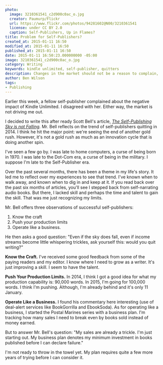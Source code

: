```yaml
---
photo:
  image: 3210361541_c2d900c0ac_o.jpg
  creator: Paumurp/Flickr
  url: https://www.flickr.com/photos/94281602@N00/3210361541
  license: under CC BY 2.0
  caption: Self-Publishers, Up in Flames?
title: Problem for Self-Publishers?
created_at: 2015-01-11 16:50
modified_at: 2015-01-11 16:50
published_at: 2015-01-11 16:50
date: 2015-01-11 16:50:23.000000000 -05:00
image: 3210361541_c2d900c0ac_o.jpg
category: Writing
keywords: kindle unlimited, self-publisher, quitters
description: Changes in the market should not be a reason to complain, but to improve.
author: Ben Wilson
tags:
- Publishing
---
```

Earlier this week, a fellow self-publisher complained about the negative impact of Kindle Unlimited. I disagreed with her. Either way, the market is not driving me out.

<!-- more -->

I decided to write this after ready Scott Bell's article, *[The Self-Publishing Sky is not Falling](http://killzoneauthors.blogspot.com/2015/01/the-self-publishing-sky-is-not-falling.html)*. Mr. Bell reflects on the trend of self-publishers quitting in 2014. I think he hit the major point: we're seeing the end of another gold rush. However, it's not a gold rush as much as an innovation cycle that is doing another spin.

I've seen a few go by. I was late to home computers, a curse of being born in 1970. I was late to the Dot-Com era, a curse of being in the military. I suppose I'm late to the Self-Publisher era.

Over the past several months, there has been a theme in my life's story. It led me to reflect over my experiences to see that trend. I've known when to walk away, and known when to dig in and keep at it. If you read back over the past six months of articles, you'll see I stepped back from self-narrating audio books. But there, I lacked skill and perhaps the time and talent to gain the skill. That was me just recognizing my limits.

Mr. Bell offers three observations of successful self-publishers:

1. Know the craft
2. Push your production limits
3. Operate like a business.

He then asks a good question: "Even if the sky does fall, even if income streams become little whispering trickles, ask yourself this: would you quit writing?"

**Know the Craft.** I've received some good feedback from some of the paying readers and my editor. I know where I need to grow as a writer. It's just improving a skill. I seem to have the talent.

**Push Your Production Limits.** In 2014, I think I got a good idea for what my production capability is: 90,000 words. In 2015, I'm going for 100,000 words. I think I'm pushing. Although, I'm already behind and it's only 11 January.

**Operate Like a Business.** I found his commentary here interesting (use of deal-alert services like BookGorrilla and EbookSoda). As for operating like a business, I started the Postal Marines series with a business plan. I'm tracking how many sales I need to break even by books sold instead of money earned.

But to answer Mr. Bell's question: "My sales are already a trickle. I'm just starting out. My business plan denotes my minimum investment in books published before I can declare failure."

I'm not ready to throw in the towel yet. My plan requires quite a few more years of trying before I can consider it.
